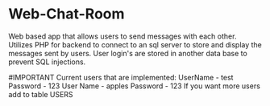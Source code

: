 # Web-Chat-Room
Web based app that allows users to send messages with each other. Utilizes PHP for backend to connect to an sql server to store and display the messages sent by users. User login's are stored in another data base to prevent SQL injections.

#IMPORTANT
Current users that are implemented:
UserName - test
Password - 123
User Name - apples
Password - 123
If you want more users add to table USERS
